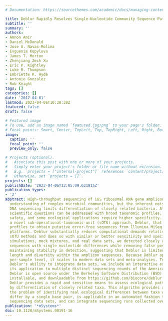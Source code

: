 ```yaml
---
# Documentation: https://sourcethemes.com/academic/docs/managing-content/

title: Deblur Rapidly Resolves Single-Nucleotide Community Sequence Patterns
subtitle: ''
summary: ''
authors:
- Amnon Amir
- Daniel McDonald
- Jose A. Navas-Molina
- Evguenia Kopylova
- James T. Morton
- Zhenjiang Zech Xu
- Eric P. Kightley
- Luke R. Thompson
- Embriette R. Hyde
- Antonio Gonzalez
- Rob Knight
tags: []
categories: []
date: '2017-04-01'
lastmod: 2023-04-06T10:30:30Z
featured: false
draft: false

# Featured image
# To use, add an image named `featured.jpg/png` to your page's folder.
# Focal points: Smart, Center, TopLeft, Top, TopRight, Left, Right, BottomLeft, Bottom, BottomRight.
image:
  caption: ''
  focal_point: ''
  preview_only: false

# Projects (optional).
#   Associate this post with one or more of your projects.
#   Simply enter your project's folder or file name without extension.
#   E.g. `projects = ["internal-project"]` references `content/project/deep-learning/index.md`.
#   Otherwise, set `projects = []`.
projects: []
publishDate: '2023-04-06T12:05:09.621815Z'
publication_types:
- '2'
abstract: High-throughput sequencing of 16S ribosomal RNA gene amplicons has facilitated
  understanding of complex microbial communities, but the inherent noise in PCR and
  DNA sequencing limits differentiation of closely related bacteria. Although many
  scientific questions can be addressed with broad taxonomic profiles, clinical, food
  safety, and some ecological applications require higher specificity. Here we introduce
  a novel sub-operational-taxonomic-unit (sOTU) approach, Deblur, that uses error
  profiles to obtain putative error-free sequences from Illumina MiSeq and HiSeq sequencing
  platforms. Deblur substantially reduces computational demands relative to similar
  sOTU methods and does so with similar or better sensitivity and specificity. Using
  simulations, mock mixtures, and real data sets, we detected closely related bacterial
  sequences with single nucleotide differences while removing false positives and
  maintaining stability in detection, suggesting that Deblur is limited only by read
  length and diversity within the amplicon sequences. Because Deblur operates on a
  per-sample level, it scales to modern data sets and meta-analyses. To highlight
  Deblur's ability to integrate data sets, we include an interactive exploration of
  its application to multiple distinct sequencing rounds of the American Gut Project.
  Deblur is open source under the Berkeley Software Distribution (BSD) license, easily
  installable, and downloadable from https://github.com/biocore/deblur. IMPORTANCE
  Deblur provides a rapid and sensitive means to assess ecological patterns driven
  by differentiation of closely related taxa. This algorithm provides a solution to
  the problem of identifying real ecological differences between taxa whose amplicons
  differ by a single base pair, is applicable in an automated fashion to large-scale
  sequencing data sets, and can integrate sequencing runs collected over time.
publication: '*mSystems*'
doi: 10.1128/mSystems.00191-16
---
```

